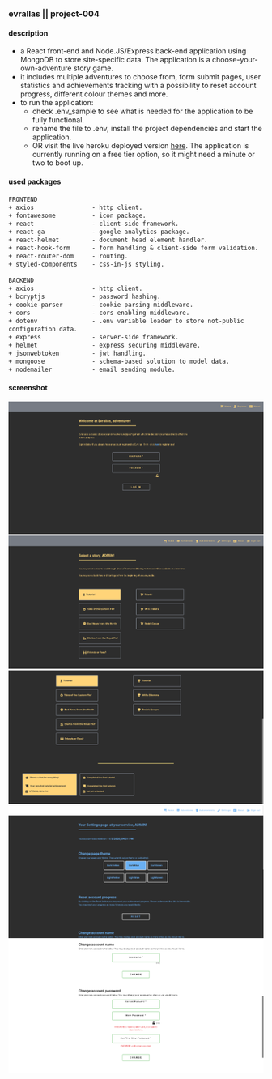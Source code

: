 ### evrallas || project-004
#### description
+ a React front-end and Node.JS/Express back-end application using MongoDB to store site-specific data. The application is a choose-your-own-adventure story game.
+ it includes multiple adventures to choose from, form submit pages, user statistics and achievements tracking with a possibility to reset account progress, different colour themes and more.
+ to run the application:
  +  check .env_sample to see what is needed for the application to be fully functional. 
  +  rename the file to .env, install the project dependencies and start the application.
  + OR visit the live heroku deployed version [here](https://evrallas.herokuapp.com/). The application is currently running on a free tier option, so it might need a minute or two to boot up.

#### used packages
```
FRONTEND
+ axios                - http client.
+ fontawesome          - icon package.
+ react                - client-side framework.
+ react-ga             - google analytics package.
+ react-helmet         - document head element handler.
+ react-hook-form      - form handling & client-side form validation.
+ react-router-dom     - routing.
+ styled-components    - css-in-js styling.

BACKEND
+ axios                - http client.
+ bcryptjs             - password hashing.
+ cookie-parser        - cookie parsing middleware.
+ cors                 - cors enabling middleware.
+ dotenv               - .env variable loader to store not-public configuration data.
+ express              - server-side framework.
+ helmet               - express securing middleware.
+ jsonwebtoken         - jwt handling.
+ mongoose             - schema-based solution to model data.
+ nodemailer           - email sending module.
```

#### screenshot
![Screenshot](screenshot_01.png)
![Screenshot](screenshot_02.png)
![Screenshot](screenshot_03.png)
![Screenshot](screenshot_04.png)
![Screenshot](screenshot_05.png)
